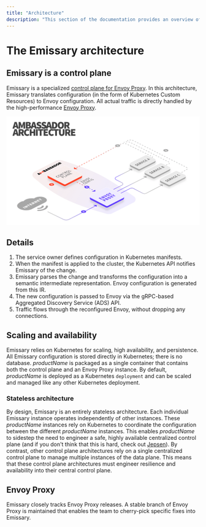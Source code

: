 ```yaml
---
title: "Architecture"
description: "This section of the documentation provides an overview of the Emissary architecture"
---
```


# The Emissary architecture

## Emissary is a control plane

Emissary is a specialized [control plane for Envoy Proxy](https://blog.getambassador.io/the-importance-of-control-planes-with-service-meshes-and-front-proxies-665f90c80b3d). In this architecture, Emissary translates configuration (in the form of Kubernetes Custom Resources) to Envoy configuration. All actual traffic is directly handled by the high-performance [Envoy Proxy](https://www.envoyproxy.io).

![Architecture](../../images/ambassador-arch.png)

## Details

1. The service owner defines configuration in Kubernetes manifests.
2. When the manifest is applied to the cluster, the Kubernetes API notifies Emissary of the change.
3. Emissary parses the change and transforms the configuration into a semantic intermediate representation. Envoy configuration is generated from this IR.
4. The new configuration is passed to Envoy via the gRPC-based Aggregated Discovery Service (ADS) API.
5. Traffic flows through the reconfigured Envoy, without dropping any connections.

## Scaling and availability

Emissary relies on Kubernetes for scaling, high availability, and persistence. All Emissary configuration is stored directly in Kubernetes; there is no database. $productName$ is packaged as a single container that contains both the control plane and an Envoy Proxy instance. By default, $productName$ is deployed as a Kubernetes `deployment` and can be scaled and managed like any other Kubernetes deployment.

### Stateless architecture

By design, Emissary is an entirely stateless architecture. Each individual Emissary instance operates independently of other instances. These $productName$ instances rely on Kubernetes to coordinate the configuration between the different $productName$ instances. This enables $productName$ to sidestep the need to engineer a safe, highly available centralized control plane (and if you don't think that this is hard, check out [Jepsen](https://jepsen.io)). By contrast, other control plane architectures rely on a single centralized control plane to manage multiple instances of the data plane. This means that these control plane architectures must engineer resilience and availability into their central control plane.

## Envoy Proxy

Emissary closely tracks Envoy Proxy releases. A stable branch of Envoy Proxy is maintained that enables the team to cherry-pick specific fixes into Emissary.
